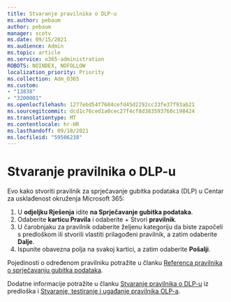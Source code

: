 ```yaml
---
title: Stvaranje pravilnika o DLP-u
ms.author: pebaum
author: pebaum
manager: scotv
ms.date: 09/15/2021
ms.audience: Admin
ms.topic: article
ms.service: o365-administration
ROBOTS: NOINDEX, NOFOLLOW
localization_priority: Priority
ms.collection: Adm_O365
ms.custom:
- "13838"
- "3200001"
ms.openlocfilehash: 1277ebd54f7684cefd45d2292cc33fe37f93ab21
ms.sourcegitcommit: dcd1c76ced1a0cec27f4cf8d383593760c198424
ms.translationtype: MT
ms.contentlocale: hr-HR
ms.lasthandoff: 09/18/2021
ms.locfileid: "59506238"
---
```

# <a name="create-dlp-policy"></a>Stvaranje pravilnika o DLP-u

Evo kako stvoriti pravilnik za sprječavanje gubitka podataka (DLP) u Centar za usklađenost okruženja Microsoft 365:

1. U **odjeljku Rješenja** idite **na Sprječavanje gubitka podataka**.
1. Odaberite **karticu Pravila** i odaberite + Stvori **pravilnik**.   
1. U čarobnjaku za pravilnik odaberite željenu kategoriju da biste započeli s predloškom ili stvorili vlastiti prilagođeni pravilnik, a zatim odaberite **Dalje**.
1. Ispunite obavezna polja na svakoj kartici, a zatim odaberite **Pošalji**.

Pojedinosti o određenom pravilniku potražite u članku [Referenca pravilnika o sprječavanju gubitka podataka](https://docs.microsoft.com/microsoft-365/compliance/dlp-policy-reference).

Dodatne informacije potražite u članku [Stvaranje pravilnika o DLP-u](https://docs.microsoft.com/microsoft-365/compliance/create-a-dlp-policy-from-a-template) iz predloška i [Stvaranje, testiranje i ugađanje pravilnika OLP-a](https://docs.microsoft.com/microsoft-365/compliance/create-test-tune-dlp-policy).